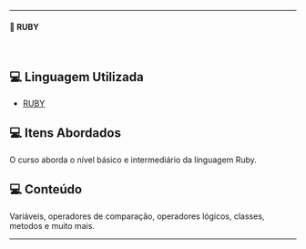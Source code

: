 
---
<h4 align="left">
  🚀 RUBY
</h4>
<br>

## 💻 Linguagem Utilizada

- [RUBY](https://www.ruby-lang.org/pt/)

## 💻 Itens Abordados

O curso aborda o nível básico e intermediário da linguagem Ruby.

## 💻 Conteúdo

Variáveis, operadores de comparação, operadores lógicos, classes, metodos e muito mais.

---
   

